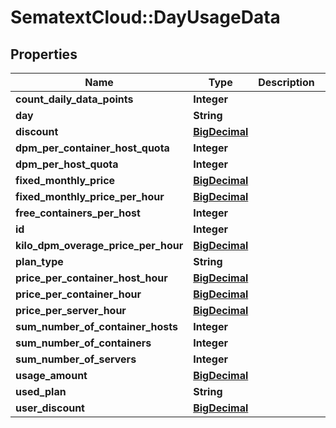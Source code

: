 # SematextCloud::DayUsageData

## Properties

| Name                                | Type                            | Description | Notes      |
| ----------------------------------- | ------------------------------- | ----------- | ---------- |
| **count_daily_data_points**         | **Integer**                     |             | [optional] |
| **day**                             | **String**                      |             | [optional] |
| **discount**                        | [**BigDecimal**](BigDecimal.md) |             | [optional] |
| **dpm_per_container_host_quota**    | **Integer**                     |             | [optional] |
| **dpm_per_host_quota**              | **Integer**                     |             | [optional] |
| **fixed_monthly_price**             | [**BigDecimal**](BigDecimal.md) |             | [optional] |
| **fixed_monthly_price_per_hour**    | [**BigDecimal**](BigDecimal.md) |             | [optional] |
| **free_containers_per_host**        | **Integer**                     |             | [optional] |
| **id**                              | **Integer**                     |             | [optional] |
| **kilo_dpm_overage_price_per_hour** | [**BigDecimal**](BigDecimal.md) |             | [optional] |
| **plan_type**                       | **String**                      |             | [optional] |
| **price_per_container_host_hour**   | [**BigDecimal**](BigDecimal.md) |             | [optional] |
| **price_per_container_hour**        | [**BigDecimal**](BigDecimal.md) |             | [optional] |
| **price_per_server_hour**           | [**BigDecimal**](BigDecimal.md) |             | [optional] |
| **sum_number_of_container_hosts**   | **Integer**                     |             | [optional] |
| **sum_number_of_containers**        | **Integer**                     |             | [optional] |
| **sum_number_of_servers**           | **Integer**                     |             | [optional] |
| **usage_amount**                    | [**BigDecimal**](BigDecimal.md) |             | [optional] |
| **used_plan**                       | **String**                      |             | [optional] |
| **user_discount**                   | [**BigDecimal**](BigDecimal.md) |             | [optional] |

